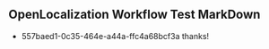 ## OpenLocalization Workflow Test MarkDown
* 557baed1-0c35-464e-a44a-ffc4a68bcf3a 
thanks!<!--HONumber=Mar16_HO2-->
